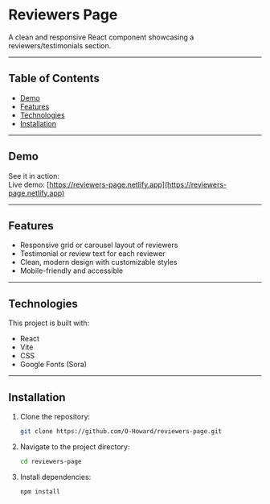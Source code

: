 # Reviewers Page

A clean and responsive React component showcasing a reviewers/testimonials section.

---

## Table of Contents

- [Demo](#demo)  
- [Features](#features)  
- [Technologies](#technologies)  
- [Installation](#installation)

---

## Demo

See it in action:  
Live demo: [https://reviewers-page.netlify.app](https://reviewers-page.netlify.app)

---

## Features

- Responsive grid or carousel layout of reviewers   
- Testimonial or review text for each reviewer  
- Clean, modern design with customizable styles  
- Mobile-friendly and accessible

---

## Technologies

This project is built with:

- React  
- Vite  
- CSS  
- Google Fonts (Sora)

---

## Installation

1. Clone the repository:

   ```bash
   git clone https://github.com/O-Howard/reviewers-page.git

2. Navigate to the project directory:

   ```bash
   cd reviewers-page

3. Install dependencies:

   ```bash
   npm install
   
